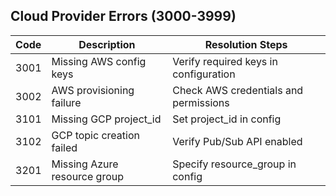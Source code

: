 ## Cloud Provider Errors (3000-3999)

| Code | Description | Resolution Steps |
|------|-------------|------------------|
| 3001 | Missing AWS config keys | Verify required keys in configuration |
| 3002 | AWS provisioning failure | Check AWS credentials and permissions |
| 3101 | Missing GCP project_id | Set project_id in config |
| 3102 | GCP topic creation failed | Verify Pub/Sub API enabled |
| 3201 | Missing Azure resource group | Specify resource_group in config |
